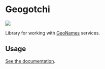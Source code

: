 # Geogotchi

![](https://github.com/Memoto/geogotchi/raw/master/gfx/tama.jpg)

Library for working with [GeoNames][geonames] services. 

## Usage

[See the documentation][docs].

[geonames]: http://www.geonames.org/
[docs]: http://geogotchi.readthedocs.org/
